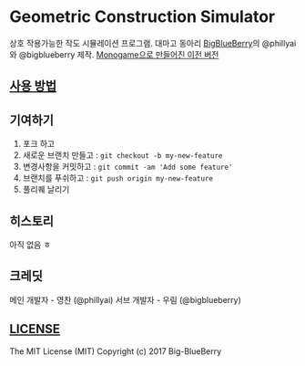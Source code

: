 # Geometric Construction Simulator

상호 작용가능한 작도 시뮬레이션 프로그램. 대마고 동아리 [BigBlueBerry](github.com/Big-BlueBerry)의 @phillyai 와 @bigblueberry 제작.
[Monogame으로 만들어진 이전 버전](https://github.com/Big-Blueberry/GCS)

## [사용 방법](https://github.com/Big-BlueBerry/GCS.WPF/wiki)

## 기여하기

1. 포크 하고
2. 새로운 브랜치 만들고 : `git checkout -b my-new-feature`
3. 변경사항을 커밋하고 : `git commit -am 'Add some feature'`
4. 브랜치를 푸쉬하고 : `git push origin my-new-feature`
5. 풀리퀘 날리기

## 히스토리

아직 없음 ㅎ

## 크레딧

메인 개발자 - 영찬 (@phillyai)
서브 개발자 - 우림 (@bigblueberry)

## [LICENSE](/LICENSE)

The MIT License (MIT)
Copyright (c) 2017 Big-BlueBerry